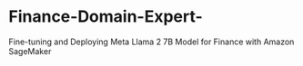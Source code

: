 # Finance-Domain-Expert-
Fine-tuning and Deploying Meta Llama 2 7B Model for Finance with Amazon SageMaker
